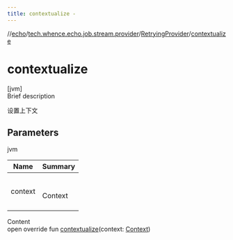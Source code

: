 ```yaml
---
title: contextualize -
---
```

//[echo](../../index.md)/[tech.whence.echo.job.stream.provider](../index.md)/[RetryingProvider](index.md)/[contextualize](contextualize.md)



# contextualize  
[jvm]  
Brief description  


设置上下文



## Parameters  
  
jvm  
  
|  Name|  Summary| 
|---|---|
| context| <br><br>Context<br><br>
  
  
Content  
open override fun [contextualize](contextualize.md)(context: [Context](../-context/index.md))  



